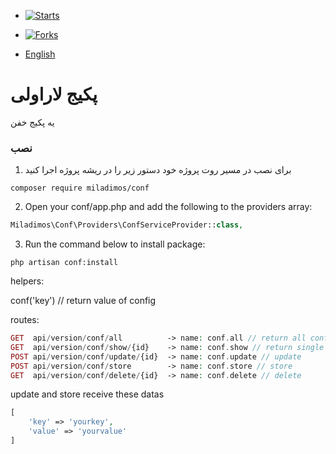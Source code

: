 - [![Starts](https://img.shields.io/github/stars/miladimos/conf?style=flat&logo=github)](https://github.com/miladimos/conf/forks)
- [![Forks](https://img.shields.io/github/forks/miladimos/conf?style=flat&logo=github)](https://github.com/miladimos/conf/stargazers)


- [English](README-en.md)

# پکیج لاراولی 
  یه پکیج خفن


### نصب 

1.  برای نصب در مسیر روت پروژه خود دستور زیر را در ریشه پروژه اجرا کنید 
```
composer require miladimos/conf
```

2. Open your conf/app.php and add the following to the providers array:
```php
Miladimos\Conf\Providers\ConfServiceProvider::class,
```

3. Run the command below to install package:
```
php artisan conf:install
```


helpers:

conf('key') // return value of config

routes:
```php
GET  api/version/conf/all          -> name: conf.all // return all configs
GET  api/version/conf/show/{id}    -> name: conf.show // return single config
POST api/version/conf/update/{id}  -> name: conf.update // update
POST api/version/conf/store        -> name: conf.store // store
GET  api/version/conf/delete/{id}  -> name: conf.delete // delete
```
update and store receive these datas
```php
[
    'key' => 'yourkey',
    'value' => 'yourvalue'
]
```

